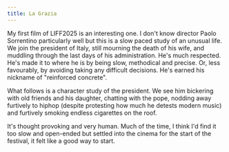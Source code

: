 ```yaml
---
title: La Grazia
---
```


My first film of LIFF2025 is an interesting one. I don't know director Paolo Sorrentino
particularly well but this is a slow paced study of an unusual life. We join the president
of Italy, still mourning the death of his wife, and muddling through the last days of
his administration. He's much respected. He's made it to where he is by being slow,
methodical and precise. Or, less favourably, by avoiding taking any difficult decisions.
He's earned his nickname of "reinforced concrete".

What follows is a character study of the president. We see him bickering with old friends
and his daughter, chatting with the pope, nodding away furtively to hiphop (despite
protesting how much he detests modern music) and furtively smoking endless cigarettes
on the roof.

It's thought provoking and very human. Much of the time, I think I'd find it too slow and
open-ended but settled into the cinema for the start of the festival, it felt like a good
way to start.
